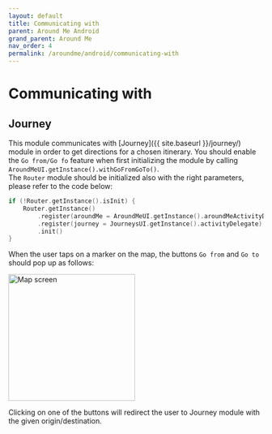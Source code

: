 ```yaml
---
layout: default
title: Communicating with
parent: Around Me Android
grand_parent: Around Me
nav_order: 4
permalink: /aroundme/android/communicating-with
---
```


# Communicating with

## Journey

This module communicates with [Journey]({{ site.baseurl }}/journey/) module in order to get directions for a chosen itinerary. You should enable the `Go from/Go fo` feature when first initializing the module by calling `AroundMeUI.getInstance().withGoFromGoTo()`.\
The `Router` module should be initialized also with the right parameters, please refer to the code below:

```kotlin
if (!Router.getInstance().isInit) {
    Router.getInstance()
        .register(aroundMe = AroundMeUI.getInstance().aroundMeActivityDelegate)
        .register(journey = JourneysUI.getInstance().activityDelegate)
        .init()
}
```

When the user taps on a marker on the map, the buttons `Go from` and `Go to` should pop up as follows:

<img src="{{ site.baseurl }}/assets/img/aroundme_android_go_fromto.png" alt="Map screen" width="250"/>

Clicking on one of the buttons will redirect the user to Journey module with the given origin/destination.
